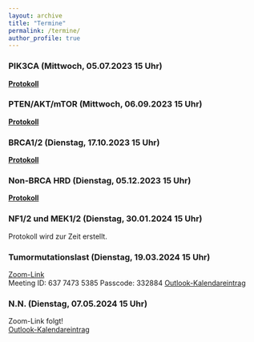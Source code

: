 ```yaml
---
layout: archive
title: "Termine"
permalink: /termine/
author_profile: true
---
```


### PIK3CA (Mittwoch, 05.07.2023 15 Uhr)
**[Protokoll](https://team-deutschland.org/files/1-Protokoll-PIK3CA.pdf)**

### PTEN/AKT/mTOR (Mittwoch, 06.09.2023 15 Uhr)
**[Protokoll](https://team-deutschland.org/files/2-Protokoll-PTEN-AKT-mTOR.pdf)**

### BRCA1/2 (Dienstag, 17.10.2023 15 Uhr)
**[Protokoll](https://team-deutschland.org/files/3-Protokoll-BRCA1-2.pdf)**

### Non-BRCA HRD (Dienstag, 05.12.2023 15 Uhr)
**[Protokoll](https://team-deutschland.org/files/4-Protokoll-Non-BRCA-HRD.pdf)**

### NF1/2 und MEK1/2 (Dienstag, 30.01.2024 15 Uhr)
Protokoll wird zur Zeit erstellt.

### Tumormutationslast (Dienstag, 19.03.2024 15 Uhr)
[Zoom-Link](https://tum-conf.zoom-x.de/j/63774735385?pwd=aFQ0S1g5M3o5QkRHcnNJVHhjeElJZz09)  
Meeting ID: 637 7473 5385
Passcode: 332884
[Outlook-Kalendareintrag](https://team-deutschland.org/files/6.ics)  

### N.N. (Dienstag, 07.05.2024 15 Uhr)
Zoom-Link folgt!  
[Outlook-Kalendareintrag](https://team-deutschland.org/files/7.ics)  